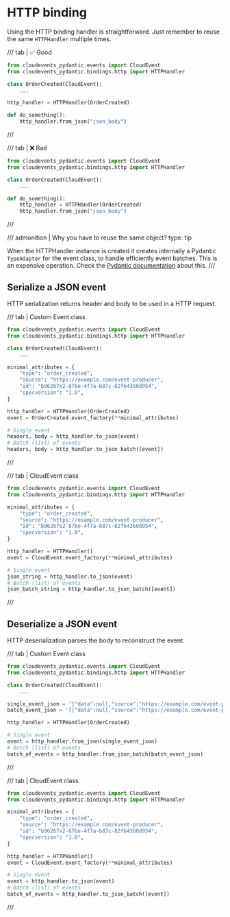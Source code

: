 # HTTP binding

Using the HTTP binding handler is straightforward. Just remember to reuse the same
`HTTPHandler` multiple times.

/// tab | ✅ Good

```python
from cloudevents_pydantic.events import CloudEvent
from cloudevents_pydantic.bindings.http import HTTPHandler

class OrderCreated(CloudEvent):
    ...

http_handler = HTTPHandler(OrderCreated)

def do_something():
    http_handler.from_json("json_body")
```
///

/// tab | ❌ Bad
```python
from cloudevents_pydantic.events import CloudEvent
from cloudevents_pydantic.bindings.http import HTTPHandler

class OrderCreated(CloudEvent):
    ...

def do_something():
    http_handler = HTTPHandler(OrderCreated)
    http_handler.from_json("json_body")
```

///

/// admonition | Why you have to reuse the same object?
    type: tip

When the HTTPHandler instance is created it creates internally a Pydantic `TypeAdapter`
for the event class, to handle efficiently event batches. This is an expensive operation.
Check the [Pydantic documentation](https://docs.pydantic.dev/latest/concepts/performance/#typeadapter-instantiated-once)
about this.
///

## Serialize a JSON event

HTTP serialization returns header and body to be used in a HTTP request.

/// tab | Custom Event class
```python
from cloudevents_pydantic.events import CloudEvent
from cloudevents_pydantic.bindings.http import HTTPHandler

class OrderCreated(CloudEvent):
    ...

minimal_attributes = {
    "type": "order_created",
    "source": "https://example.com/event-producer",
    "id": "b96267e2-87be-4f7a-b87c-82f64360d954",
    "specversion": "1.0",
}

http_handler = HTTPHandler(OrderCreated)
event = OrderCreated.event_factory(**minimal_attributes)

# Single event
headers, body = http_handler.to_json(event)
# Batch (list) of events
headers, body = http_handler.to_json_batch([event])
```
///

/// tab | CloudEvent class
```python
from cloudevents_pydantic.events import CloudEvent
from cloudevents_pydantic.bindings.http import HTTPHandler

minimal_attributes = {
    "type": "order_created",
    "source": "https://example.com/event-producer",
    "id": "b96267e2-87be-4f7a-b87c-82f64360d954",
    "specversion": "1.0",
}

http_handler = HTTPHandler()
event = CloudEvent.event_factory(**minimal_attributes)

# Single event
json_string = http_handler.to_json(event)
# Batch (list) of events
json_batch_string = http_handler.to_json_batch([event])
```
///

## Deserialize a JSON event

HTTP deserialization parses the body to reconstruct the event.

/// tab | Custom Event class
```python
from cloudevents_pydantic.events import CloudEvent
from cloudevents_pydantic.bindings.http import HTTPHandler

class OrderCreated(CloudEvent):
    ...

single_event_json = '{"data":null,"source":"https://example.com/event-producer","id":"b96267e2-87be-4f7a-b87c-82f64360d954","type":"com.example.string","specversion":"1.0","time":"2022-07-16T12:03:20.519216+04:00","subject":null,"datacontenttype":null,"dataschema":null}'
batch_event_json = '[{"data":null,"source":"https://example.com/event-producer","id":"b96267e2-87be-4f7a-b87c-82f64360d954","type":"com.example.string","specversion":"1.0","time":"2022-07-16T12:03:20.519216+04:00","subject":null,"datacontenttype":null,"dataschema":null}]'

http_handler = HTTPHandler(OrderCreated)

# Single event
event = http_handler.from_json(single_event_json)
# Batch (list) of events
batch_of_events = http_handler.from_json_batch(batch_event_json)
```
///

/// tab | CloudEvent class
```python
from cloudevents_pydantic.events import CloudEvent
from cloudevents_pydantic.bindings.http import HTTPHandler

minimal_attributes = {
    "type": "order_created",
    "source": "https://example.com/event-producer",
    "id": "b96267e2-87be-4f7a-b87c-82f64360d954",
    "specversion": "1.0",
}

http_handler = HTTPHandler()
event = CloudEvent.event_factory(**minimal_attributes)

# Single event
event = http_handler.to_json(event)
# Batch (list) of events
batch_of_events = http_handler.to_json_batch([event])
```
///
